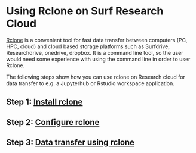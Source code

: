 # Using Rclone on Surf Research Cloud

[Rclone](https://rclone.org/) is a convenient tool for fast data transfer between computers (PC, HPC, cloud) and cloud based storage platforms such as Surfdrive, Researchdrive, onedrive, dropbox. 
It is a command line tool, so the user would need some experience with using the command line in order to user Rclone.

The following steps show how you can use rclone on Research cloud for data transfer to e.g. a Jupyterhub or Rstudio workspace application.

## Step 1: [Install rclone](install-rclone.md)

## Step 2: [Configure rclone](rclone-config.md)

## Step 3: [Data transfer using rclone](rclone-transferringdata.md)

